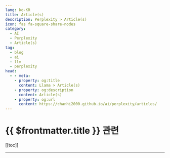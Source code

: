 ```yaml
---
lang: ko-KR
title: Article(s)
description: Perplexity > Article(s)
icon: fas fa-square-share-nodes
category: 
  - AI
  - Perplexity
  - Article(s)
tag: 
  - blog
  - ai
  - llm
  - perplexity
head:
  - - meta:
    - property: og:title
      content: Llama > Article(s)
    - property: og:description
      content: Article(s)
    - property: og:url
      content: https://chanhi2000.github.io/ai/perplexity/articles/
---
```


# {{ $frontmatter.title }} 관련

[[toc]]

---

<TagLinks />